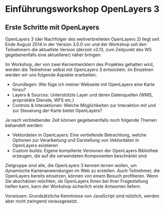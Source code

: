 # Einführungsworkshop OpenLayers 3

## Erste Schritte mit OpenLayers

OpenLayers 3 (der Nachfolger des weitverbreiteten OpenLayers 2) liegt seit Ende
August 2014 in der Version 3.0.0 vor und der Workshop soll den Teilnehmern die
aktuellste Version (derzeit v3.13, zum Zeitpunkt des WS gegebenenfalls eine aktuellerer) näher bringen.

Im Workshop, der von zwei Kernentwicklern des Projektes gehalten wird, werden
die Teilnehmer selbst mit OpenLayers 3 entwickeln. Im Einzelnen werden wir uns
folgende Aspekte erarbeiten:

* Grundlagen: Wie füge ich meiner Webseite mit OpenLayers eine Karte hinzu?
* Layers & Sources: Unterstützte Layer und deren Datenquellen (WMS, proprietäre
  Dienste, WFS etc.)
* Controls & Interaktionen: Welche Möglichkeiten zur Interaktion mit und zur
  Steuerung der Karte bietet OpenLayers?

Je nach verbleibender Zeit können gegebenenfalls noch folgende Themen behandelt
werden:

* Vektordaten in OpenLayers: Eine vertiefende Betrachtung, welche Optionen zur
  Verarbeitung und Darstellung von Vektordaten in OpenLayers existieren
* Custom builds: Eigene kompilierte Versionen der OpenLayers Bibliothek
  erzeugen, die auf die verwendeten Komponenten beschränkt sind

Zielgruppe sind alle, die OpenLayers 3 kennen lernen wollen, um dynamische 
Kartenanwendungen im Web zu erstellen. Auch Teilnehmer, die OpenLayers bereits
einsetzen, können von einem Besuch profitieren. Wenn Sie abschätzen möchten, 
ob OpenLayers Ihnen bei Ihrer Fragestellung helfen kann, kann der Workshop 
sicherlich erste Antworten liefern.

Vorwissen: Grundsätzliche Kenntnisse von JavaScript sind nützlich, werden aber
nicht zwingend vorausgesetzt.
